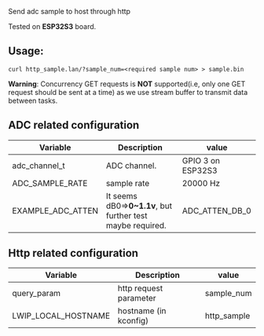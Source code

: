 Send adc sample to host through http

Tested on **ESP32S3** board.

## Usage:

`curl http_sample.lan/?sample_num=<required sample num> > sample.bin`

**Warning**: Concurrency GET requests is **NOT** supported(i.e, only one GET request should be sent at a time) as we use
stream buffer to transmit data between tasks.

## ADC related configuration

| Variable          | Description                                                | value             |
|-------------------|------------------------------------------------------------|-------------------|
| adc_channel_t     | ADC channel.                                               | GPIO 3 on ESP32S3 |
| ADC_SAMPLE_RATE   | sample rate                                                | 20000 Hz          |
| EXAMPLE_ADC_ATTEN | It seems dB0=>**0~1.1v**, but further test maybe required. | ADC_ATTEN_DB_0    |

## Http related configuration

| Variable            | Description            | value       |
|---------------------|------------------------|-------------|
| query_param         | http request parameter | sample_num  |
| LWIP_LOCAL_HOSTNAME | hostname (in kconfig)  | http_sample |
